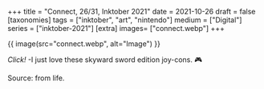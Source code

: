 +++
title = "Connect, 26/31, Inktober 2021"
date = 2021-10-26
draft =  false
[taxonomies]
tags = ["inktober", "art", "nintendo"]
medium = ["Digital"]
series = ["inktober-2021"]
[extra]
images= ["connect.webp"]
+++

{{ image(src="connect.webp", alt="Image") }}

*Click!* -I just love these skyward sword edition joy-cons. 🎮

Source: from life.
